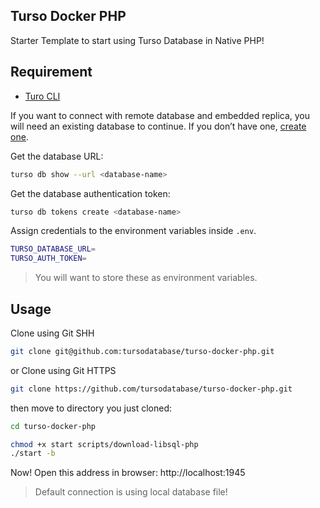 ## Turso Docker PHP

Starter Template to start using Turso Database in Native PHP!

## Requirement

- [Turo CLI](https://docs.turso.tech/quickstart)

If you want to connect with remote database and embedded replica, you will need an existing database to continue. If you don’t have one, [create one](https://docs.turso.tech/quickstart).

Get the database URL:

```bash
turso db show --url <database-name>
```

Get the database authentication token:

```bash
turso db tokens create <database-name>
```

Assign credentials to the environment variables inside `.env`.

```bash
TURSO_DATABASE_URL=
TURSO_AUTH_TOKEN=
```

> You will want to store these as environment variables.

## Usage

Clone using Git SHH

```bash
git clone git@github.com:tursodatabase/turso-docker-php.git
```

or Clone using Git HTTPS

```bash
git clone https://github.com/tursodatabase/turso-docker-php.git
```

then move to directory you just cloned:

```bash
cd turso-docker-php

chmod +x start scripts/download-libsql-php
./start -b
```

Now! Open this address in browser: http://localhost:1945

> Default connection is using local database file!
